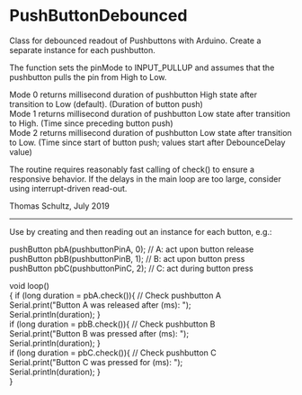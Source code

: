 # PushButtonDebounced
Class for debounced readout of Pushbuttons with Arduino. 
Create a separate instance for each pushbutton.

The function sets the pinMode to INPUT_PULLUP and assumes that the pushbutton pulls the pin from High to Low. 

Mode 0 returns millisecond duration of pushbutton High state after transition to Low (default).
       (Duration of button push)\
Mode 1 returns millisecond duration of pushbutton Low state after transition to High.
       (Time since preceding button push)\
Mode 2 returns millisecond duration of pushbutton Low state after transition to Low.
       (Time since start of button push; values start after DebounceDelay value)

The routine requires reasonably fast calling of check() to ensure a responsive behavior. If the delays in the main loop are too large, consider using interrupt-driven read-out.

Thomas Schultz, July 2019

---------------------------

Use by creating and then reading out an instance for each button, e.g.:

pushButton pbA(pushbuttonPinA, 0);    // A: act upon button release\
pushButton pbB(pushbuttonPinB, 1);    // B: act upon button press\
pushButton pbC(pushbuttonPinC, 2);    // C: act during button press

void loop()\
{  if (long duration = pbA.check()){   // Check pushbutton A\
    Serial.print("Button A was released after (ms): ");\
    Serial.println(duration);  }\
  if (long duration = pbB.check()){   // Check pushbutton B\
    Serial.print("Button B was pressed after (ms): ");\
    Serial.println(duration);  }\
  if (long duration = pbC.check()){   // Check pushbutton C\
    Serial.print("Button C was pressed for (ms): ");\
    Serial.println(duration);  }\
}

